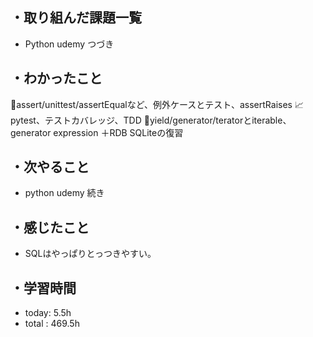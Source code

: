 ## ・取り組んだ課題一覧
- Python udemy つづき


## ・わかったこと
🧪assert/unittest/assertEqualなど、例外ケースとテスト、assertRaises
📈pytest、テストカバレッジ、TDD
🔁yield/generator/teratorとiterable、generator expression
＋RDB SQLiteの復習

## ・次やること
- python udemy 続き

## ・感じたこと
- SQLはやっぱりとっつきやすい。

## ・学習時間
- today:   5.5h
- total  : 469.5h